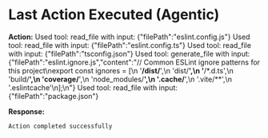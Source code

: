 # Last Action Executed (Agentic)

**Action:** Used tool: read_file with input: {"filePath":"eslint.config.js"}
Used tool: read_file with input: {"filePath":"eslint.config.ts"}
Used tool: read_file with input: {"filePath":"tsconfig.json"}
Used tool: generate_file with input: {"filePath":"eslint.ignore.js","content":"// Common ESLint ignore patterns for this project\nexport const ignores = [\n  '**/dist/**',\n  'dist/**',\n  '**/*.d.ts',\n  'build/**',\n  'coverage/**',\n  'node_modules/**',\n  '.cache/**',\n  '.vite/**',\n  '.eslintcache'\n];\n"}
Used tool: read_file with input: {"filePath":"package.json"}

**Response:**

```
Action completed successfully
```
